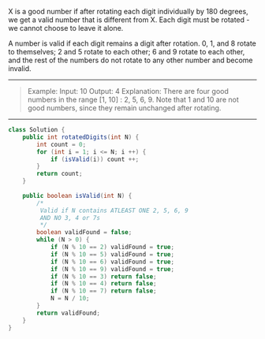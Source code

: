 X is a good number if after rotating each digit individually by 180 degrees, we get a valid number that is different from X.  Each digit must be rotated - we cannot choose to leave it alone.

A number is valid if each digit remains a digit after rotation. 0, 1, and 8 rotate to themselves; 2 and 5 rotate to each other; 6 and 9 rotate to each other, and the rest of the numbers do not rotate to any other number and become invalid.

---

> Example:
> Input: 10
> Output: 4
> Explanation: 
> There are four good numbers in the range [1, 10] : 2, 5, 6, 9.
> Note that 1 and 10 are not good numbers, since they remain unchanged after rotating.

---

```java
class Solution {
    public int rotatedDigits(int N) {
        int count = 0;
        for (int i = 1; i <= N; i ++) {
            if (isValid(i)) count ++;
        }
        return count;
    }
    
    public boolean isValid(int N) {
        /*
         Valid if N contains ATLEAST ONE 2, 5, 6, 9
         AND NO 3, 4 or 7s
         */
        boolean validFound = false;
        while (N > 0) {
            if (N % 10 == 2) validFound = true;
            if (N % 10 == 5) validFound = true;
            if (N % 10 == 6) validFound = true;
            if (N % 10 == 9) validFound = true;
            if (N % 10 == 3) return false;
            if (N % 10 == 4) return false;
            if (N % 10 == 7) return false;
            N = N / 10;
        }
        return validFound;
    }
}
```

